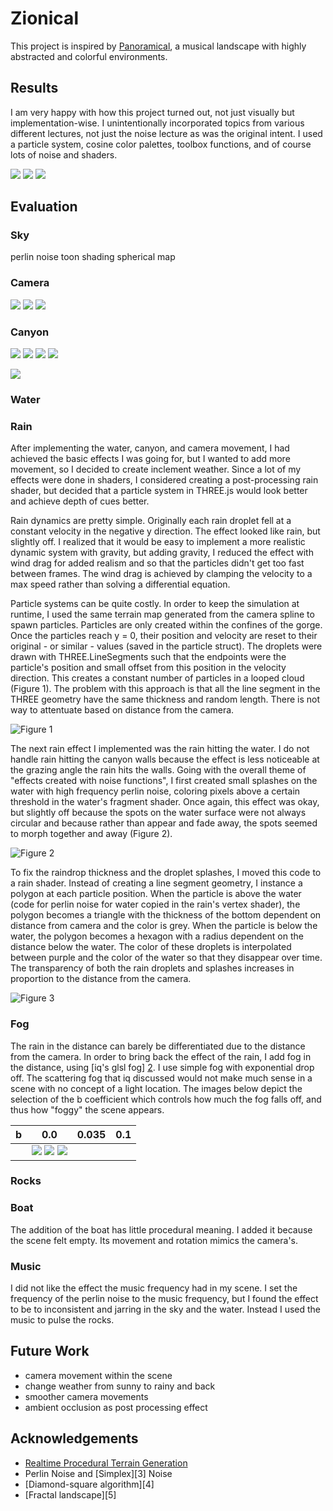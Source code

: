 # Zionical

This project is inspired by [Panoramical][1], a musical landscape with highly abstracted and colorful environments. 

## Results

I am very happy with how this project turned out, not just visually but implementation-wise. I unintentionally incorporated topics from various different lectures, not just the noise lecture as was the original intent. I used a particle system, cosine color palettes, toolbox functions, and of course lots of noise and shaders.  

![](./images/final1.jpg) ![](./images/final2.png) ![](./images/final3.jpg)

## Evaluation

### Sky
perlin noise
toon shading
spherical map

### Camera
![](./images/map1.png) ![](./images/map2.png) ![](./images/map3.png)

### Canyon
![](./images/los-res.png) ![](./images/no-gaussian.png) ![](./images/no-widen.png) ![](./images/widen.png)

![](./images/terrain.png)

### Water

### Rain
After implementing the water, canyon, and camera movement, I had achieved the basic effects I was going for, but I wanted to add more movement, so I decided to create inclement weather. Since a lot of my effects were done in shaders, I considered creating a post-processing rain shader, but decided that a particle system in THREE.js would look better and achieve depth of cues better. 

Rain dynamics are pretty simple. Originally each rain droplet fell at a constant velocity in the negative y direction. The effect looked like rain, but slightly off. I realized that it would be easy to implement a more realistic dynamic system with gravity, but adding gravity, I reduced the effect with wind drag for added realism and so that the particles didn't get too fast between frames. The wind drag is achieved by clamping the velocity to a max speed rather than solving a differential equation.

Particle systems can be quite costly. In order to keep the simulation at runtime, I used the same terrain map generated from the camera spline to spawn particles. Particles are only created within the confines of the gorge. Once the particles reach y = 0, their position and velocity are reset to their original - or similar - values (saved in the particle struct). The droplets were drawn with THREE.LineSegments such that the endpoints were the particle's position and small offset from this position in the velocity direction. This creates a constant number of particles in a looped cloud (Figure 1). The problem with this approach is that all the line segment in the THREE geometry have the same thickness and random length. There is not way to attentuate based on distance from the camera.

![Figure 1](./images/raincloud.png)

The next rain effect I implemented was the rain hitting the water. I do not handle rain hitting the canyon walls because the effect is less noticeable at the grazing angle the rain hits the walls. Going with the overall theme of "effects created with noise functions", I first created small splashes on the water with high frequency perlin noise, coloring pixels above a certain threshold in the water's fragment shader. Once again, this effect was okay, but slightly off because the spots on the water surface were not always circular and because rather than appear and fade away, the spots seemed to morph together and away (Figure 2).  

![Figure 2](./images/raindrops.png)

To fix the raindrop thickness and the droplet splashes, I moved this code to a rain shader. Instead of creating a line segment geometry, I instance a polygon at each particle position. When the particle is above the water (code for perlin noise for water copied in the rain's vertex shader), the polygon becomes a triangle with the thickness of the bottom dependent on distance from camera and the color is grey. When the particle is below the water, the polygon becomes a hexagon with a radius dependent on the distance below the water. The color of these droplets is interpolated between purple and the color of the water so that they disappear over time. The transparency of both the rain droplets and splashes increases in proportion to the distance from the camera. 

![Figure 3](./images/rain.png)

### Fog
The rain in the distance can barely be differentiated due to the distance from the camera. In order to bring back the effect of the rain, I add fog in the distance, using [iq's glsl fog] [2]. I use simple fog with exponential drop off. The scattering fog that iq discussed would not make much sense in a scene with no concept of a light location. The images below depict the selection of the b coefficient which controls how much the fog falls off, and thus how "foggy" the scene appears.

| b  | 0.0 | 0.035 | 0.1 |
| -----------| ---------- | ------- | ------- |
| | ![](./images/pre-fog.png) ![](./images/post-fog.png) ![](./images/toomuch-fog.png)

### Rocks

### Boat
The addition of the boat has little procedural meaning. I added it because the scene felt empty. Its movement and rotation mimics the camera's. 

### Music
I did not like the effect the music frequency had in my scene. I set the frequency of the perlin noise to the music frequency, but I found the effect to be to inconsistent and jarring in the sky and the water. Instead I used the music to pulse the rocks. 

## Future Work

* camera movement within the scene
* change weather from sunny to rainy and back
* smoother camera movements  
* ambient occlusion as post processing effect




## Acknowledgements

* [Realtime Procedural Terrain Generation][2] 
* Perlin Noise and [Simplex][3] Noise 
* [Diamond-square algorithm][4]
* [Fractal landscape][5]

[1]: https://vimeo.com/88946422
[2]: http://www.iquilezles.org/www/articles/fog/fog.htm